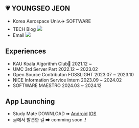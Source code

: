 
## 💗 YOUNGSEO JEON
- Korea Aerospace Univ.✈️ SOFTWARE
- TECH Blog <a href="https://youngseo-computerblog.tistory.com/"><img src="https://img.shields.io/badge/Tistory-000000?style=flat-square&logo=Blogger&logoColor=white"/></a>
- Email <a href="20wjsdudtj@gmail.com"><img src="https://img.shields.io/badge/Gmail-EA4335?style=flat-square&logoColor=white"/></a>

## Experiences
- KAU Koala Algorithm Club🐨 2021.12 ~
- UMC 3rd Server Part 2022.12 ~ 2023.02
- Open Source Contributon FOSSLIGHT 2023.07 ~ 2023.10
- NICE Information Service Intern 2023.09 ~ 2024.02
- SOFTWARE MAESTRO 2024.03 ~ 2024.12
 
## App Launching
- Study Mate DOWNLOAD ➡ [Android](https://play.google.com/store/apps/details?id=kr.youngminz.learningmate)  [IOS](https://apps.apple.com/kr/app/%EC%8A%A4%ED%84%B0%EB%94%94-%EB%A9%94%EC%9D%B4%ED%8A%B8/id6449399069)
- 글에서 발견한 길 ➡ comming soon..!
